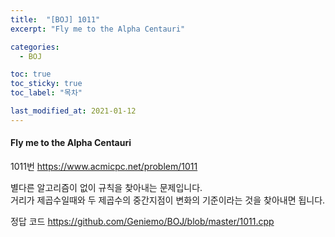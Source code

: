 ```yaml
---
title:  "[BOJ] 1011"
excerpt: "Fly me to the Alpha Centauri"

categories:
  - BOJ

toc: true
toc_sticky: true
toc_label: "목차"

last_modified_at: 2021-01-12
---
```


#### Fly me to the Alpha Centauri

1011번 <https://www.acmicpc.net/problem/1011>

별다른 알고리즘이 없이 규칙을 찾아내는 문제입니다.<br>
거리가 제곱수일때와 두 제곱수의 중간지점이 변화의 기준이라는 것을 찾아내면 됩니다.

정답 코드 <https://github.com/Geniemo/BOJ/blob/master/1011.cpp>